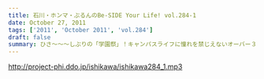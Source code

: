 ```yaml
---
title: 石川・ホンマ・ぶるんのBe-SIDE Your Life! vol.284-1
date: October 27, 2011
tags: ['2011', 'October 2011', 'vol.284']
draft: false
summary: ひさ～～～しぶりの「学園祭」！キャンパスライフに憧れを禁じえないオーバー３０たちがほえまくります。しかし、ホンマさんは・・・NAMAE
---
```


http://project-phi.ddo.jp/ishikawa/ishikawa284_1.mp3
